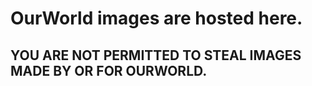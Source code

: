 # OurWorld images are hosted here.

## YOU ARE NOT PERMITTED TO STEAL IMAGES MADE BY OR FOR OURWORLD. 
